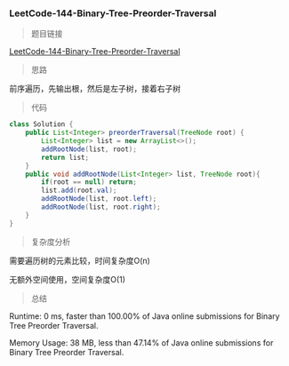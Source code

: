 ### LeetCode-144-Binary-Tree-Preorder-Traversal

> 题目链接

[LeetCode-144-Binary-Tree-Preorder-Traversal](https://leetcode.com/problems/binary-tree-preorder-traversal/)

> 思路

前序遍历，先输出根，然后是左子树，接着右子树

> 代码

```java
class Solution {
    public List<Integer> preorderTraversal(TreeNode root) {
        List<Integer> list = new ArrayList<>();
        addRootNode(list, root);
        return list;
    }
    public void addRootNode(List<Integer> list, TreeNode root){
        if(root == null) return;
        list.add(root.val);
        addRootNode(list, root.left);
        addRootNode(list, root.right);
    }
}
```

> 复杂度分析

需要遍历树的元素比较，时间复杂度O(n)

无额外空间使用，空间复杂度O(1)

> 总结

Runtime: 0 ms, faster than 100.00% of Java online submissions for Binary Tree Preorder Traversal.

Memory Usage: 38 MB, less than 47.14% of Java online submissions for Binary Tree Preorder Traversal.
